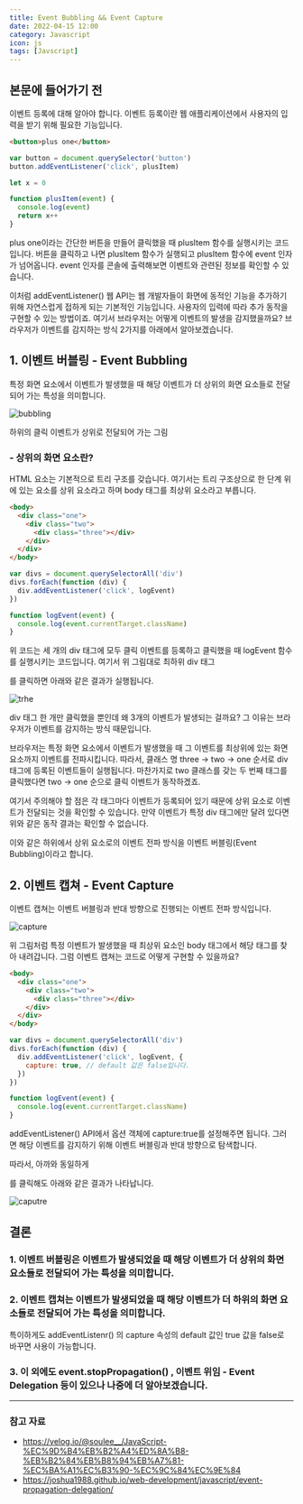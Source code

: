 ```yaml
---
title: Event Bubbling && Event Capture
date: 2022-04-15 12:00
category: Javascript
icon: js
tags: [Javscript]
---
```


## 본문에 들어가기 전

이벤트 등록에 대해 알아야 합니다. 이벤트 등록이란 웹 애플리케이션에서 사용자의 입력을 받기 위해 필요한 기능입니다.

```html
<button>plus one</button>
```

```js
var button = document.querySelector('button')
button.addEventListener('click', plusItem)

let x = 0

function plusItem(event) {
  console.log(event)
  return x++
}
```

plus one이라는 간단한 버튼을 만들어 클릭했을 때 plusItem 함수를 실행시키는 코드입니다. 버튼을 클릭하고 나면 plusItem 함수가 실행되고 plusItem 함수에 event 인자가 넘어옵니다. event 인자를 콘솔에 출력해보면 이벤트와 관련된 정보를 확인할 수 있습니다.

이처럼 addEventListener() 웹 API는 웹 개발자들이 화면에 동적인 기능을 추가하기 위해 자연스럽게 접하게 되는 기본적인 기능입니다. 사용자의 입력에 따라 추가 동작을 구현할 수 있는 방법이죠. 여기서 브라우저는 어떻게 이벤트의 발생을 감지했을까요? 브라우저가 이벤트를 감지하는 방식 2가지를 아래에서 알아보겠습니다.

## 1. 이벤트 버블링 - Event Bubbling

특정 화면 요소에서 이벤트가 발생했을 때 해당 이벤트가 더 상위의 화면 요소들로 전달되어 가는 특성을 의미합니다.

<img src="https://user-images.githubusercontent.com/80146176/163515971-d53bdc71-29d4-43fc-9c87-10a74cb3ad35.png" alt="bubbling">

하위의 클릭 이벤트가 상위로 전달되어 가는 그림

### - 상위의 화면 요소란?

HTML 요소는 기본적으로 트리 구조를 갖습니다. 여기서는 트리 구조상으로 한 단계 위에 있는 요소를 상위 요소라고 하며 body 태그를 최상위 요소라고 부릅니다.

```html
<body>
  <div class="one">
    <div class="two">
      <div class="three"></div>
    </div>
  </div>
</body>
```

```js
var divs = document.querySelectorAll('div')
divs.forEach(function (div) {
  div.addEventListener('click', logEvent)
})

function logEvent(event) {
  console.log(event.currentTarget.className)
}
```

위 코드는 세 개의 div 태그에 모두 클릭 이벤트를 등록하고 클릭했을 때 logEvent 함수를 실행시키는 코드입니다. 여기서 위 그림대로 최하위 div 태그 <div class="three"> </div>를 클릭하면 아래와 같은 결과가 실행됩니다.

<img src="https://velog.velcdn.com/images%2Fsoulee__%2Fpost%2Fc77e2c0a-d4c8-4016-971f-35a9d1971a91%2Fimage.png" alt="trhe">

div 태그 한 개만 클릭했을 뿐인데 왜 3개의 이벤트가 발생되는 걸까요? 그 이유는 브라우저가 이벤트를 감지하는 방식 때문입니다.

브라우저는 특정 화면 요소에서 이벤트가 발생했을 때 그 이벤트를 최상위에 있는 화면 요소까지 이벤트를 전파시킵니다. 따라서, 클래스 명 three -> two -> one 순서로 div 태그에 등록된 이벤트들이 실행됩니다. 마찬가지로 two 클래스를 갖는 두 번째 태그를 클릭했다면 two -> one 순으로 클릭 이벤트가 동작하겠죠.

여기서 주의해야 할 점은 각 태그마다 이벤트가 등록되어 있기 때문에 상위 요소로 이벤트가 전달되는 것을 확인할 수 있습니다. 만약 이벤트가 특정 div 태그에만 달려 있다면 위와 같은 동작 결과는 확인할 수 없습니다.

이와 같은 하위에서 상위 요소로의 이벤트 전파 방식을 이벤트 버블링(Event Bubbling)이라고 합니다.

## 2. 이벤트 캡쳐 - Event Capture

이벤트 캡쳐는 이벤트 버블링과 반대 방향으로 진행되는 이벤트 전파 방식입니다.

<img src="https://user-images.githubusercontent.com/80146176/163516003-d8e30868-2282-4faf-b1e1-34fe5360609a.png" alt="capture">

위 그림처럼 특정 이벤트가 발생했을 때 최상위 요소인 body 태그에서 해당 태그를 찾아 내려갑니다. 그럼 이벤트 캡쳐는 코드로 어떻게 구현할 수 있을까요?

```html
<body>
  <div class="one">
    <div class="two">
      <div class="three"></div>
    </div>
  </div>
</body>
```

```js
var divs = document.querySelectorAll('div')
divs.forEach(function (div) {
  div.addEventListener('click', logEvent, {
    capture: true, // default 값은 false입니다.
  })
})

function logEvent(event) {
  console.log(event.currentTarget.className)
}
```

addEventListener() API에서 옵션 객체에 capture:true를 설정해주면 됩니다. 그러면 해당 이벤트를 감지하기 위해 이벤트 버블링과 반대 방향으로 탐색합니다.

따라서, 아까와 동일하게 <div class="three"></div> 를 클릭해도 아래와 같은 결과가 나타납니다.

<img src="https://joshua1988.github.io/images/posts/web/javascript/event/event-capture-log.png" alt="caputre">

## 결론

### 1. 이벤트 버블링은 이벤트가 발생되었을 때 해당 이벤트가 더 상위의 화면 요소들로 전달되어 가는 특성을 의미합니다.

### 2. 이벤트 캡쳐는 이벤트가 발생되었을 때 해당 이벤트가 더 하위의 화면 요소들로 전달되어 가는 특성을 의미합니다.

특이하게도 addEventListenr() 의 capture 속성의 default 값인 true 값을 false로 바꾸면 사용이 가능합니다.

### 3. 이 외에도 event.stopPropagation() , 이벤트 위임 - Event Delegation 등이 있으나 나중에 더 알아보겠습니다.

---

### 참고 자료

- https://velog.io/@soulee__/JavaScript-%EC%9D%B4%EB%B2%A4%ED%8A%B8-%EB%B2%84%EB%B8%94%EB%A7%81-%EC%BA%A1%EC%B3%90-%EC%9C%84%EC%9E%84
- https://joshua1988.github.io/web-development/javascript/event-propagation-delegation/
